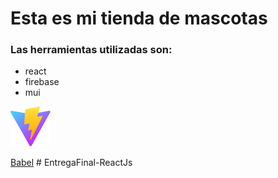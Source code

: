 # Esta es mi tienda de mascotas

### Las herramientas utilizadas son:

- react
- firebase
- mui

![](/public/vite.svg)

[Babel](https://babeljs.io/)
#   E n t r e g a F i n a l - R e a c t J s 
 
 
